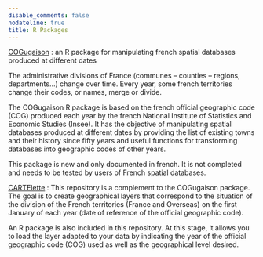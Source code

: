 ```yaml
---
disable_comments: false
nodateline: true
title: R Packages
---
```


[COGugaison](https://antuki.github.io/COGugaison/) : an R package for manipulating french spatial databases produced at different dates

The administrative divisions of France (communes – counties – regions, departments…) change over time. Every year, some french territories change their codes, or names, merge or divide.

The COGugaison R package is based on the french official geographic code (COG) produced each year by the french National Institute of Statistics and Economic Studies (Insee). It has the objective of manipulating spatial databases produced at different dates by providing the list of existing towns and their history since fifty years and useful functions for transforming databases into geographic codes of other years.

This package is new and only documented in french. It is not completed and needs to be tested by users of French spatial databases. 

[CARTElette](https://github.com/antuki/CARTElette) : This repository is a complement to the COGugaison package. The goal is to create geographical layers that correspond to the situation of the division of the French territories (France and Overseas) on the first January of each year (date of reference of the official geographic code).

An R package is also included in this repository. At this stage, it allows you to load the layer adapted to your data by indicating the year of the official geographic code (COG) used as well as the geographical level desired.